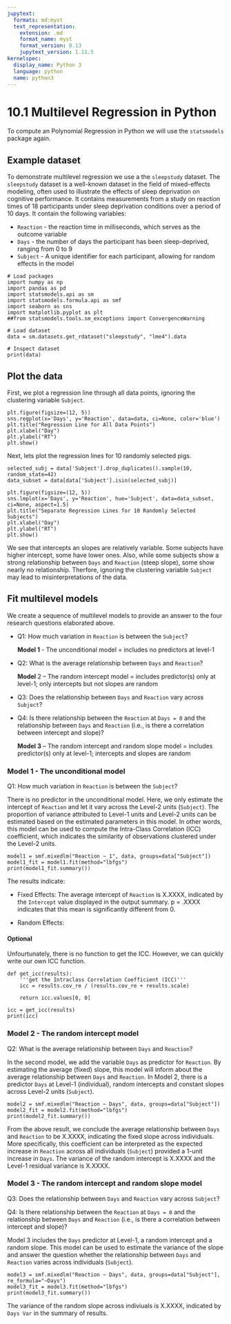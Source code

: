 ```yaml
---
jupytext:
  formats: md:myst
  text_representation:
    extension: .md
    format_name: myst
    format_version: 0.13
    jupytext_version: 1.11.5
kernelspec:
  display_name: Python 3
  language: python
  name: python3
---
```


# 10.1 Multilevel Regression in Python

To compute an Polynomial Regression in Python we will use the `statsmodels` package again.

## Example dataset

To demonstrate multilevel regression we use a the `sleepstudy` dataset.
The `sleepstudy` dataset is a well-known dataset in the field of mixed-effects modeling, 
often used to illustrate the effects of sleep deprivation on cognitive performance. 
It contains measurements from a study on reaction times of 18 participants 
under sleep deprivation conditions over a period of 10 days. It contain the following variables:

- `Reaction` - the reaction time in milliseconds, which serves as the outcome variable
- `Days` - the number of days the participant has been sleep-deprived, ranging from 0 to 9
- `Subject` - A unique identifier for each participant, allowing for random effects in the model

```{code-cell}
# Load packages
import numpy as np
import pandas as pd
import statsmodels.api as sm
import statsmodels.formula.api as smf
import seaborn as sns
import matplotlib.pyplot as plt
##from statsmodels.tools.sm_exceptions import ConvergenceWarning

# Load dataset
data = sm.datasets.get_rdataset("sleepstudy", "lme4").data

# Inspect dataset
print(data)
```

## Plot the data

First, we plot a regression line through all data points, ignoring the clustering variable `Subject`.

```{code-cell}
plt.figure(figsize=(12, 5))
sns.regplot(x='Days', y='Reaction', data=data, ci=None, color='blue')
plt.title("Regression Line for All Data Points")
plt.xlabel("Day")
plt.ylabel("RT")
plt.show()
```

Next, lets plot the regression lines for 10 randomly selected pigs.

```{code-cell}
selected_subj = data['Subject'].drop_duplicates().sample(10, random_state=42)
data_subset = data[data['Subject'].isin(selected_subj)]

plt.figure(figsize=(12, 5))
sns.lmplot(x='Days', y='Reaction', hue='Subject', data=data_subset, ci=None, aspect=1.5)
plt.title("Separate Regression Lines for 10 Randomly Selected Subjects")
plt.xlabel("Day")
plt.ylabel("RT")
plt.show()
```

We see that intercepts an slopes are relatively variable. Some subjects have higher intercept, some have lower ones. Also, while some subjects show a strong relationship between `Days` and `Reaction` (steep slope), some show nearly no relationship. Therfore, ignoring the clustering variable `Subject` may lead to misinterpretations of the data.

## Fit multilevel models

We create a sequence of multilevel models to provide an answer to the four research questions elaborated above.

- Q1: How much variation in `Reaction` is between the `Subject`?

  **Model 1** - The unconditional model = includes no predictors at level-1

- Q2: What is the average relationship between `Days` and `Reaction`?

  **Model** 2 – The random intercept model = includes predictor(s) only at level-1; only intercepts but not slopes are random

- Q3: Does the relationship between `Days` and `Reaction` vary across `Subject`?

- Q4: Is there relationship between the `Reaction` at `Days = 0` and the relationship between `Days` and `Reaction` (i.e., is there a correlation between intercept and slope)?

  **Model 3** – The random intercept and random slope model = includes predictor(s) only at level-1; intercepts and slopes are random

### Model 1 - The unconditional model

Q1: How much variation in `Reaction` is between the `Subject`?

There is no predictor in the unconditional model. Here, we only estimate the intercept of `Reaction` and let it vary across the Level-2 units (`Subject`). The proportion of variance attributed to Level-1 units and Level-2 units can be estimated based on the estimated parameters in this model. In other words, this model can be used to compute the Intra-Class Correlation (ICC) coefficient, which indicates the similarity of observations clustered under the Level-2 units.

```{code-cell}
model1 = smf.mixedlm("Reaction ~ 1", data, groups=data["Subject"])
model1_fit = model1.fit(method="lbfgs")
print(model1_fit.summary())
```

The results indicate:

- Fixed Effects: The average intercept of `Reaction` is X.XXXX, indicated by the `Intercept` value displayed in the output summary. p = .XXXX indicates that this mean is significantly different from 0.

- Random Effects: 

#### Optional

Unfourtunately, there is no function to get the ICC. However, we can quickly write our own ICC function. 

```{code-cell}
def get_icc(results):
    '''get the Intraclass Correlation Coefficient (ICC)'''
    icc = results.cov_re / (results.cov_re + results.scale)
    
    return icc.values[0, 0]

icc = get_icc(results)
print(icc)
```

### Model 2 - The random intercept model

Q2: What is the average relationship between `Days` and `Reaction`?

In the second model, we add the variable `Days` as predictor for `Reaction`. By estimating the average (fixed) slope, this model will inform about the average relationship between `Days` and `Reaction`. In Model 2, there is a predictor `Days` at Level-1 (individual), random intercepts and constant slopes across Level-2 units (`Subject`).

```{code-cell}
model2 = smf.mixedlm("Reaction ~ Days", data, groups=data["Subject"])
model2_fit = model2.fit(method="lbfgs")
print(model2_fit.summary())
```

From the above result, we conclude the average relationship between `Days` and `Reaction` to be X.XXXX, indicating the fixed slope across individuals. More specifically, this coefficient can be interpreted as the expected increase in  `Reaction` across all individuals (`Subject`) provided a 1-unit increase in `Days`. The variance of the random intercept is X.XXXX and the Level-1 residual variance is X.XXXX. 

### Model 3 - The random intercept and random slope model

Q3: Does the relationship between `Days` and `Reaction` vary across `Subject`?

Q4: Is there relationship between the `Reaction` at `Days = 0` and the relationship between `Days` and `Reaction` (i.e., is there a correlation between intercept and slope)?

Model 3 includes the `Days` predictor at Level-1, a random intercept and a random slope. This model can be used to estimate the variance of the slope and answer the question whether the relationship between `Days` and `Reaction` varies across individuals (`Subject`). 

```{code-cell}
model3 = smf.mixedlm("Reaction ~ Days", data, groups=data["Subject"], re_formula="~Days")
model3_fit = model3.fit(method="lbfgs")
print(model3_fit.summary())
```

The variance of the random slope across indiviuals is X.XXXX, indicated by `Days Var` in the summary of results.  